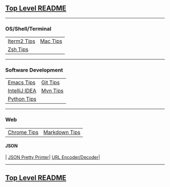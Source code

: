 ## [Top Level README](https://github.com/sethfuller/tips/blob/main/README.md)

_______________________

### OS/Shell/Terminal

|  |  |
|--|--|
| [Iterm2 Tips](https://github.com/sethfuller/tips/blob/main/tech_tips/Os_Shell_Terminal/iTerm2_tips.md)| [Mac Tips](https://github.com/sethfuller/tips/blob/main/tech_tips/Os_Shell_Terminal/mac_tips.md)|
| [Zsh Tips](https://github.com/sethfuller/tips/blob/main/tech_tips/Os_Shell_Terminal/zsh_tips.md)||

_______________________

### Software Development

|  |  |
|--|--|
| [Emacs Tips](https://github.com/sethfuller/tips/blob/main/tech_tips/Software_Development/emacs_tips.md)| [Git Tips](https://github.com/sethfuller/tips/blob/main/tech_tips/Software_Development/git_tips.md)|
| [IntelliJ IDEA](https://github.com/sethfuller/tips/blob/main/tech_tips/Software_Development/intellij_idea_tips.md)| [Mvn Tips](https://github.com/sethfuller/tips/blob/main/tech_tips/Software_Development/mvn_tips.md)|
| [Python Tips](https://github.com/sethfuller/tips/blob/main/tech_tips/Software_Development/python_tips.md)||

_______________________

### Web

|  |  |
|--|--|
| [Chrome Tips](https://github.com/sethfuller/tips/blob/main/tech_tips/Web/chrome_tips.md)| [Markdown Tips](https://github.com/sethfuller/tips/blob/main/tech_tips/Web/markdown_tips.md)|

#### JSON

| [JSON Pretty Printer](https://jsonformatter.org/json-pretty-print)| [URL Encoder/Decoder](https://meyerweb.com/eric/tools/dencoder/)|

_______________________

## [Top Level README](https://github.com/sethfuller/tips/blob/main/README.md)
